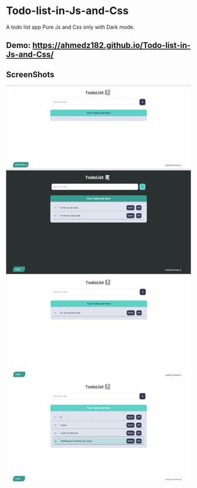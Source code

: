 # Todo-list-in-Js-and-Css

A todo list app Pure Js and Css only with Dark mode.

## Demo: https://ahmedz182.github.io/Todo-list-in-Js-and-Css/

## ScreenShots

![Alt text](asset/SS0.jpg)
![Alt text](asset/SS1.png)
![Alt text](asset/SS2.jpg)
![Alt text](asset/SS3.jpg)
